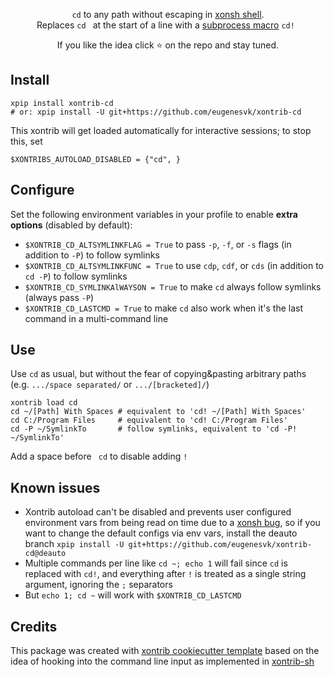 <p align="center">
<code>cd</code> to any path without escaping in <a href="https://xon.sh">xonsh shell</a>.
<br/>
Replaces <code>cd </code> at the start of a line with a <a href="https://xon.sh/tutorial_macros.html#subprocess-macros">subprocess macro</a> <code>cd! </code> 
</p>

<p align="center">  
If you like the idea click ⭐ on the repo and stay tuned.
</p>


## Install

```xsh
xpip install xontrib-cd
# or: xpip install -U git+https://github.com/eugenesvk/xontrib-cd
```

This xontrib will get loaded automatically for interactive sessions; to stop this, set

```xonsh
$XONTRIBS_AUTOLOAD_DISABLED = {"cd", }
```

## Configure

Set the following environment variables in your profile to enable __extra options__ (disabled by default):

  - `$XONTRIB_CD_ALTSYMLINKFLAG = True` to pass `-p`, `-f`, or `-s` flags (in addition to `-P`) to follow symlinks
  - `$XONTRIB_CD_ALTSYMLINKFUNC = True` to use `cdp`, `cdf`, or `cds` (in addition to `cd -P`) to follow symlinks
  - `$XONTRIB_CD_SYMLINKAlWAYSON = True` to make `cd` always follow symlinks (always pass `-P`)
  - `$XONTRIB_CD_LASTCMD = True` to make `cd` also work when it's the last command in a multi-command line


## Use

Use `cd` as usual, but without the fear of copying&pasting arbitrary paths (e.g. `.../space separated/` or `.../[bracketed]/`)

```xsh
xontrib load cd
cd ~/[Path] With Spaces	# equivalent to 'cd! ~/[Path] With Spaces'
cd C:/Program Files    	# equivalent to 'cd! C:/Program Files'
cd -P ~/SymlinkTo      	# follow symlinks, equivalent to 'cd -P! ~/SymlinkTo'
```

Add a space before ` cd` to disable adding `!`

## Known issues

- Xontrib autoload can't be disabled and prevents user configured environment vars from being read on time due to a [xonsh bug](https://github.com/xonsh/xonsh/issues/5020), so if you want to change the default configs via env vars, install the deauto branch `xpip install -U git+https://github.com/eugenesvk/xontrib-cd@deauto`
- Multiple commands per line like `cd ~; echo 1` will fail since `cd` is replaced with `cd!`, and everything after `!` is treated as a single string argument, ignoring the `;` separators
- But `echo 1; cd ~` will work with `$XONTRIB_CD_LASTCMD`

## Credits

This package was created with [xontrib cookiecutter template](https://github.com/xonsh/xontrib-cookiecutter) based on the idea of hooking into the command line input as implemented in [xontrib-sh](https://github.com/anki-code/xontrib-sh)
